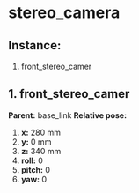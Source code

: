 # stereo_camera
## Instance:
1. front_stereo_camer
## 1. front_stereo_camer
**Parent:** base_link
**Relative pose:**
1. **x:** 280 mm
2. **y:** 0 mm
3. **z:** 340 mm
4. **roll:** 0
5. **pitch:** 0
6. **yaw:** 0
